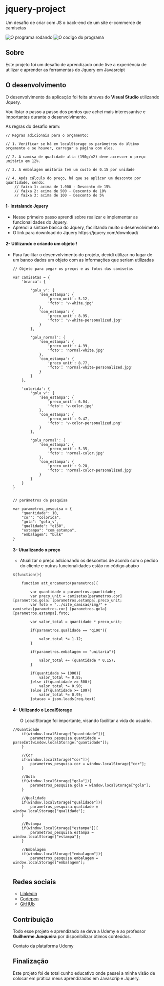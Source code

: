 # jquery-project

Um desafio de criar com JS o back-end de um site e-commerce de camisetas


![O programa rodando](./img/run-python.png)
![O codigo do programa](./img/code-coin-python.png)


## Sobre
Este projeto foi um desafio de aprendizado onde tive a experiência de utilizar e aprender as ferramentas do Jquery em Javasrcipt


## O desenvolvimento 

O desenvolvimento da aplicação foi feita atraves do  <b>Visual Studio</b> utilizando Jquery.

Vou listar o passo a passo dos pontos que achei mais interessantse e importantes durante o desenvolvimento.

As regras do desafio eram:

```
// Regras adicionais para o orçamento:

// 1. Verificar se há em localStorage os parâmetros do último orçamento e se houver, carregar a página com eles.

// 2. A camisa de qualidade alta (190g/m2) deve acrescer o preço unitário em 12%.

// 3. A embalagem unitária tem um custo de 0.15 por unidade

// 4. Após cálculo do preço, há que se aplicar um desconto por quantidade, sendo: 
    // faixa 1: acima de 1.000 - Desconto de 15%
    // faixa 2: acima de 500 - Desconto de 10%
    // faixa 3: acima de 100 - Desconto de 5%
```

#### 1- Instalando Jquery
<ul>
    <li>Nesse primeiro passo aprendi sobre realizar e implementar as funcionalidades do Jquery.</li>
    <li>Aprendi a sintaxe basica do Jquery, facilitando muito o desenvolvimento</li>
    <li>O link para download do Jquery https://jquery.com/download/</li>
</ul>


#### 2- Utilizando e criando um objeto !
<ul>
    <li>Para facilitar o desenvolvimento do projeto, decidi utilizar no lugar de um banco dados 
        um objeto com as informações que seriam utilizadas </li>

```
// Objeto para pegar os preços e as fotos das camisetas

var camisetas = {
    'branca': {
        
        'gola_v': {
            'sem_estampa': {
                'preco_unit': 5.12,
                'foto': 'v-white.jpg' 
            },
            'com_estampa': {
                'preco_unit': 8.95,
                'foto': 'v-white-personalized.jpg' 
            }
        },
        
        'gola_normal': {
            'sem_estampa': {
                'preco_unit': 4.99,
                'foto': 'normal-white.jpg' 
            },
            'com_estampa': {
                'preco_unit': 8.77,
                'foto': 'normal-white-personalized.jpg' 
            }
        }
    },
    
    'colorida': {
        'gola_v': {
            'sem_estampa': {
                'preco_unit': 6.04,
                'foto': 'v-color.jpg' 
            },
            'com_estampa': {
                'preco_unit': 9.47,
                'foto': 'v-color-personalized.png' 
            }
        },
        
        'gola_normal': {
            'sem_estampa': {
                'preco_unit': 5.35,
                'foto': 'normal-color.jpg' 
            },
            'com_estampa': {
                'preco_unit': 9.28,
                'foto': 'normal-color-personalized.jpg' 
            }
        }
    }
}


// parâmetros da pesquisa

var parametros_pesquisa = {
    "quantidade": 10,
    "cor": "colorida",
    "gola": "gola_v",
    "qualidade": "q150",
    "estampa": "com_estampa",
    "embalagem": "bulk"
}
```

#### 3- Utualizando o preço
<ul>
    <li>Atualizar o preço adcionando os descontos de acordo com o pedido do cliente e outras funcionalidades estão no código abaixo</li>
</ul>

```
$(function(){

    function att_orcamento(parametros){

        var quantidade = parametros.quantidade;
        var preco_unit = camisetas[parametros.cor] [parametros.gola] [parametros.estampa].preco_unit;
        var foto = "../site_camisas/img/" + camisetas[parametros.cor] [parametros.gola] [parametros.estampa].foto;

        var valor_total = quantidade * preco_unit;
        
        if(parametros.qualidade == "q190"){

            valor_total *= 1.12;
        }

        if(parametros.embalagem == "unitaria"){

            valor_total += (quantidade * 0.15);
        }

        if(quantidade >= 1000){
            valor_total *= 0.85;
        }else if(quantidade >= 500){
            valor_total *= 0.90;
        }else if(quantidade >= 100){
            valor_total *= 0.95;
        }otacao = json.loads(req.text)
```


#### 4- Utilizando o LocalStorage
<ul>
    O LocalStorage foi importante, visando facilitar a vida do usuário.
</ul>

```
//Quantidade
    if(window.localStorage["quantidade"]){
        parametros_pesquisa.quantidade = parseInt(window.localStorage["quantidade"]);
    }

    //Cor
    if(window.localStorage["cor"]){
        parametros_pesquisa.cor = window.localStorage["cor"];
    }

    //Gola
    if(window.localStorage["gola"]){
        parametros_pesquisa.gola = window.localStorage["gola"];
    }

    //Qualidade
    if(window.localStorage["qualidade"]){
        parametros_pesquisa.qualidade = window.localStorage["qualidade"];
    }

    //Estampa
    if(window.localStorage["estampa"]){
        parametros_pesquisa.estampa = window.localStorage["estampa"];
    }

    //Embalagem
    if(window.localStorage["embalagem"]){
        parametros_pesquisa.embalagem = window.localStorage["embalagem"];   
    }

```


## Redes sociais

* [Linkedin](https://www.linkedin.com/in/adilson-júnior-5b0934187) 
* [Codepen](https://codepen.io/adilson-j-nior) 
* [GitHUb](https://github.com/1Adilson) 

## Contribuição
Todo esse projeto e aprendizado se deve a Udemy e ao professor <b>Guilherme Junqueira</b> por disponibilizar ótimos conteúdos. 

Contato da plataforma [Udemy](https://Udemy.com.br) 

## Finalização
Este projeto foi de total cunho educativo onde passei a minha visão de colocar em prática meus aprendizados em Javascrip e Jquery.
